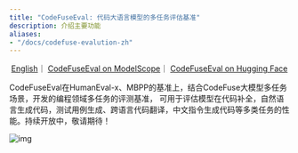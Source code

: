 ```yaml
---
title: "CodeFuseEval: 代码大语言模型的多任务评估基准"
description: 介绍主要功能
aliases:
- "/docs/codefuse-evalution-zh"
---
```



<div align="center">
  <p>
    <a href="/docs/codefuse-evalution" target="_blank">English</a>｜
    <a href="https://modelscope.cn/datasets/codefuse-ai/CodeFuseEval/summary" target="_blank">CodeFuseEval on ModelScope</a>｜
    <a href="https://huggingface.co/datasets/codefuse-ai/CodeFuseEval" target="_blank">CodeFuseEval on Hugging Face</a>
  </p>
</div>

CodeFuseEval在HumanEval-x、MBPP的基准上，结合CodeFuse大模型多任务场景，开发的编程领域多任务的评测基准， 可用于评估模型在代码补全，自然语言生成代码，测试用例生成、跨语言代码翻译，中文指令生成代码等多类任务的性能。持续开放中，敬请期待！

![img](/images/codefuse-evalution/中文介绍.png)
